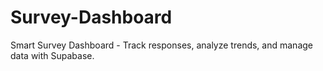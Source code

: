 # Survey-Dashboard
Smart Survey Dashboard - Track responses, analyze trends, and manage data with Supabase.
